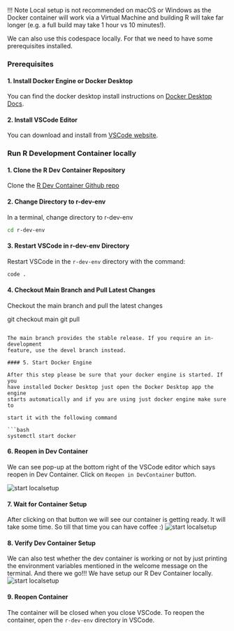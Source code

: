 
!!! Note
    Local setup is not recommended on macOS or Windows as the Docker
    container will work via a Virtual Machine and building R will take
    far longer (e.g. a full build may take 1 hour vs 10 minutes!).

We can also use this codespace locally. For that we need to have some
prerequisites installed.

### Prerequisites

#### 1. Install Docker Engine or Docker Desktop

 You can find the docker desktop install instructions on [Docker Desktop Docs](https://www.docker.com/products/docker-desktop/).

#### 2. Install VSCode Editor

 You can download and install from [VSCode website](https://code.visualstudio.com/download).

### Run R Development Container locally

#### 1. Clone the R Dev Container Repository

Clone the [R Dev Container Github repo](https://github.com/r-devel/r-dev-env/)

#### 2. Change Directory to r-dev-env

In a terminal, change directory to r-dev-env

```bash
cd r-dev-env
```

#### 3. Restart VSCode in r-dev-env Directory

Restart VSCode in the `r-dev-env` directory with the command:

```bash
code .
```

#### 4. Checkout Main Branch and Pull Latest Changes

Checkout the main branch and pull the latest changes

git checkout main
git pull

```

The main branch provides the stable release. If you require an in-development
feature, use the devel branch instead.

#### 5. Start Docker Engine

After this step please be sure that your docker engine is started. If you
have installed Docker Desktop just open the Docker Desktop app the engine
starts automatically and if you are using just docker engine make sure to

start it with the following command

```bash
systemctl start docker
```

#### 6. Reopen in Dev Container

We can see pop-up at the bottom right of the VSCode editor which says reopen
in Dev Container.
Click on `Reopen in DevContainer` button.

![start localsetup](../../assets/rdev13.png)

#### 7. Wait for Container Setup

After clicking on that button we will see our container is getting ready.
It will take some time. So till that time you can have coffee :)
![start localsetup](../../assets/rdev24.png)

#### 8. Verify Dev Container Setup

We can also test whether the dev container is working or not by just
printing the environment variables mentioned in the welcome message
on the terminal. And there we go!!! We have setup our R Dev Container
locally.
![start localsetup](../../assets/rdev25.png)

#### 9. Reopen Container

The container will be closed when you close VSCode. To reopen the
container, open the `r-dev-env` directory in VSCode.
